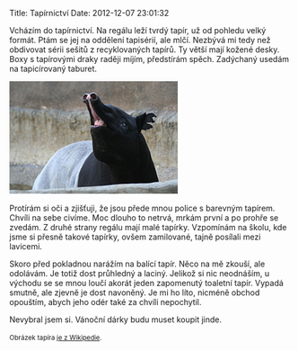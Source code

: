 Title: Tapírnictví
Date: 2012-12-07 23:01:32

Vcházím do tapírnictví. Na regálu leží tvrdý tapír, už od pohledu velký formát. Ptám se jej na oddělení tapisérií, ale mlčí. Nezbývá mi tedy než obdivovat sérii sešitů z recyklovaných tapírů. Ty větší mají kožené desky. Boxy s tapírovými draky raději míjím, předstírám spěch. Zadýchaný usedám na tapicírovaný taburet.

![Tapír](/images/tapir.jpg)

Protírám si oči a zjišťuji, že jsou přede mnou police s barevným tapírem. Chvíli na sebe civíme. Moc dlouho to netrvá, mrkám první a po prohře se zvedám. Z druhé strany regálu mají malé tapírky. Vzpomínám na školu, kde jsme si přesně takové tapírky, ovšem zamilované, tajně posílali mezi lavicemi.

Skoro před pokladnou narážím na balící tapír. Něco na mě zkouší, ale odolávám. Je totiž dost průhledný a laciný. Jelikož si nic neodnáším, u východu se se mnou loučí akorát jeden zapomenutý toaletní tapír. Vypadá smutně, ale zjevně je dost navoněný. Je mi ho líto, nicméně obchod opouštím, abych jeho odér také za chvíli nepochytil.

Nevybral jsem si. Vánoční dárky budu muset koupit jinde.

<small>Obrázek tapíra [je z Wikipedie](https://cs.wikipedia.org/wiki/Soubor:TapirAtSDZ.jpg).</small>
